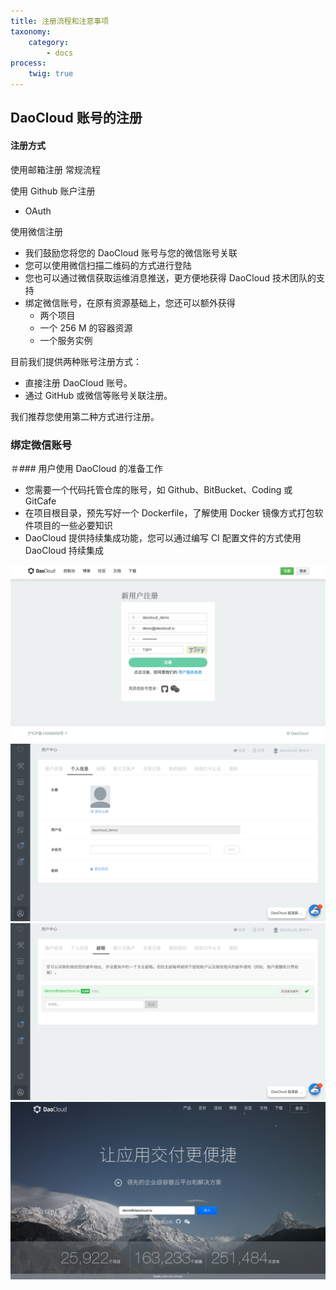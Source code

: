 ```yaml
---
title: 注册流程和注意事项
taxonomy:
    category:
        - docs
process:
    twig: true
---
```


## DaoCloud 账号的注册

<!-- FIXME: 在哪里注册？ -->

#### 注册方式

使用邮箱注册
常规流程

使用 Github 账户注册
* OAuth

使用微信注册
* 我们鼓励您将您的 DaoCloud 账号与您的微信账号关联
* 您可以使用微信扫描二维码的方式进行登陆
* 您也可以通过微信获取运维消息推送，更方便地获得 DaoCloud 技术团队的支持
* 绑定微信账号，在原有资源基础上，您还可以额外获得
  + 两个项目
  + 一个 256 M 的容器资源
  + 一个服务实例


目前我们提供两种账号注册方式：

* 直接注册 DaoCloud 账号。
* 通过 GitHub 或微信等账号关联注册。

我们推荐您使用第二种方式进行注册。


### 绑定微信账号



<!-- TODO: 章节需要移动 -->

＃### 用户使用 DaoCloud 的准备工作

* 您需要一个代码托管仓库的账号，如 Github、BitBucket、Coding 或 GitCafe
* 在项目根目录，预先写好一个 Dockerfile，了解使用 Docker 镜像方式打包软件项目的一些必要知识
* DaoCloud 提供持续集成功能，您可以通过编写 CI 配置文件的方式使用 DaoCloud 持续集成

![](FileName11_10_2015_09_35_13_1447119313.png)
![](FileName11_10_2015_09_36_09_1447119369.png)![](FileName11_10_2015_09_36_15_1447119375.png)
![](FileName11_10_2015_09_34_50_1447119290.jpg)